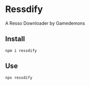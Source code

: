 # Ressdify

A Resso Downloader by Gamedemons

## Install
```
npm i ressdify
```

## Use
```
npx ressdify
```
